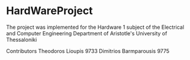 # HardWareProject

The project was implemented for the Hardware 1 subject of the Electrical and Computer Engineering Department of Aristotle's University of Thessaloniki

Contributors
Theodoros Lioupis 9733
Dimitrios Barmparousis 9775
